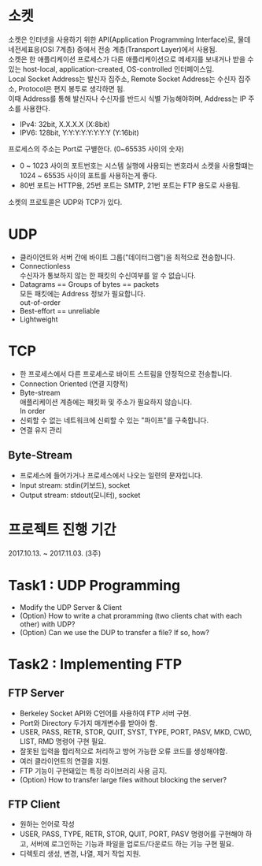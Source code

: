 # 소켓
소켓은 인터넷을 사용하기 위한 API(Application Programming Interface)로, 물데네전세표응(OSI 7계층) 중에서 전송 계층(Transport Layer)에서 사용됨.  
소켓은 한 애플리케이션 프로세스가 다른 애플리케이션으로 메세지를 보내거나 받을 수 있는 host-local, application-created, OS-controlled 인터페이스임.  
Local Socket Address는 발신자 집주소, Remote Socket Address는 수신자 집주소, Protocol은 편지 봉투로 생각하면 됨.  
이때 Address를 통해 발신자나 수신자를 반드시 식별 가능해야하며, Address는 IP 주소를 사용한다.
- IPv4: 32bit, X.X.X.X (X:8bit)
- IPV6: 128bit, Y:Y:Y:Y:Y:Y:Y:Y (Y:16bit)

프로세스의 주소는 Port로 구별한다. (0~65535 사이의 숫자)  

- 0 ~ 1023 사이의 포트번호는 시스템 실행에 사용되는 번호라서 소켓을 사용할떄는 1024 ~ 65535 사이의 포트를 사용하는게 좋다.
- 80번 포트는 HTTP용, 25번 포트는 SMTP, 21번 포트는 FTP 용도로 사용됨.

소켓의 프로토콜은 UDP와 TCP가 있다.

# UDP
- 클라이언트와 서버 간에 바이트 그룹("데이터그램")을 최적으로 전송합니다.
- Connectionless  
수신자가 통보하지 않는 한 패킷의 수신여부를 알 수 없습니다.
- Datagrams == Groups of bytes == packets  
모든 패킷에는 Address 정보가 필요합니다.  
out-of-order
- Best-effort == unreliable
- Lightweight

# TCP
- 한 프로세스에서 다른 프로세스로 바이트 스트림을 안정적으로 전송합니다.
- Connection Oriented (연결 지향적)
- Byte-stream  
애플리케이션 계층에는 패킷화 및 주소가 필요하지 않습니다.  
In order
- 신뢰할 수 없는 네트워크에 신뢰할 수 있는 "파이프"를 구축합니다.
- 연결 유지 관리

## Byte-Stream
- 프로세스에 들어가거나 프로세스에서 나오는 일련의 문자입니다.
- Input stream: stdin(키보드), socket
- Output stream: stdout(모니터), socket

# 프로젝트 진행 기간
2017.10.13. ~ 2017.11.03. (3주)

# Task1 : UDP Programming
- Modify the UDP Server & Client
- (Option) How to write a chat proramming (two clients chat with each other) with UDP?
- (Option) Can we use the DUP to transfer a file? If so, how?

# Task2 : Implementing FTP
## FTP Server
 - Berkeley Socket API와 C언어를 사용하여 FTP 서버 구현.
 - Port와 Directory 두가지 매개변수를 받아야 함.
 - USER, PASS, RETR, STOR, QUIT, SYST, TYPE, PORT, PASV, MKD, CWD, LIST, RMD 명령어 구현 필요.
 - 잘못된 입력을 합리적으로 처리하고 방어 가능한 오류 코드를 생성해야함.
 - 여러 클라이언트의 연결을 지원.
 - FTP 기능이 구현돼있는 특정 라이브러리 사용 금지.
 - (Option) How to transfer large files without blocking the server?
 ## FTP Client
  - 원하는 언어로 작성
  - USER, PASS, TYPE, RETR, STOR, QUIT, PORT, PASV 명령어를 구현해야 하고, 서버에 로그인하는 기능과 파일을 업로드/다운로드 하는 기능 구현 필요.
  - 디렉토리 생성, 변경, 나열, 제거 작업 지원.
  
